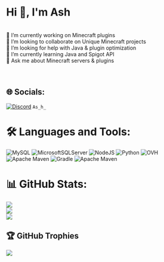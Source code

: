<h1>
  Hi 👋, I'm Ash</h1>

<br>🔭 I’m currently working on Minecraft plugins<br>👯 I’m looking to collaborate on Unique Minecraft projects<br>🤝 I’m looking for help with Java & plugin optimization<br>🌱 I’m currently learning Java and Spigot API<br>💬 Ask me about Minecraft servers & plugins<br><br><br>


## 🌐 Socials:
[![Discord](https://img.shields.io/badge/Discord-%237289DA.svg?logo=discord&logoColor=white)](https://discord.com/users/832916983045292062) `As_h_`


# 🛠 Languages and Tools:
![MySQL](https://img.shields.io/badge/mysql-4479A1.svg?style=for-the-badge&logo=mysql&logoColor=white) ![MicrosoftSQLServer](https://img.shields.io/badge/Microsoft%20SQL%20Server-CC2927?style=for-the-badge&logo=microsoft%20sql%20server&logoColor=white) ![NodeJS](https://img.shields.io/badge/node.js-6DA55F?style=for-the-badge&logo=node.js&logoColor=white) ![Python](https://img.shields.io/badge/python-3670A0?style=for-the-badge&logo=python&logoColor=ffdd54) ![OVH](https://img.shields.io/badge/ovh-%23123F6D.svg?style=for-the-badge&logo=ovh&logoColor=#123F6D) ![Apache Maven](https://img.shields.io/badge/Apache%20Maven-C71A36?style=for-the-badge&logo=Apache%20Maven&logoColor=white) ![Gradle](https://img.shields.io/badge/Gradle-02303A.svg?style=for-the-badge&logo=Gradle&logoColor=white) ![Apache Maven](https://img.shields.io/badge/Apache%20Maven-C71A36?style=for-the-badge&logo=Apache%20Maven&logoColor=white)
# 📊 GitHub Stats:
![](https://github-readme-stats.vercel.app/api?username=Ash-studio&theme=neon&hide_border=false&include_all_commits=false&count_private=false)<br/>
![](https://nirzak-streak-stats.vercel.app/?user=Ash-studio&theme=neon&hide_border=false)<br/>
![](https://github-readme-stats.vercel.app/api/top-langs/?username=Ash-studio&theme=neon&hide_border=false&include_all_commits=false&count_private=false&layout=compact)

## 🏆 GitHub Trophies
![](https://github-profile-trophy.vercel.app/?username=Ash-Studio&theme=radical&no-frame=false&no-bg=false&margin-w=4)




